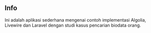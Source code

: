 ## Info

Ini adalah aplikasi sederhana mengenai contoh implementasi Algolia, Livewire dan Laravel dengan studi kasus pencarian biodata orang.
